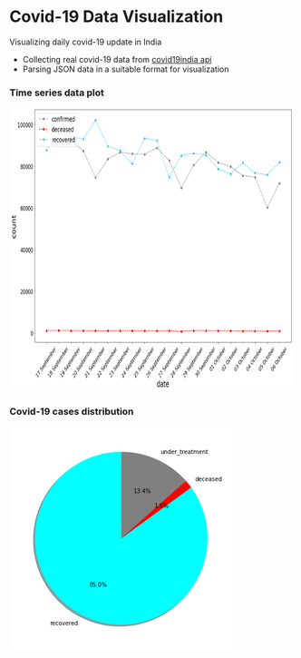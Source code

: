 # Covid-19 Data Visualization

<p> Visualizing daily covid-19 update in India </p>

<ul>
   <li>Collecting real covid-19 data from <a href="https://api.covid19india.org/">covid19india api</a></li>
   <li>Parsing JSON data in a suitable format for visualization</li>
</ul>

### Time series data plot

<img src="plots/time series.png" height=500 width=500>

### Covid-19 cases distribution

<img src="plots/distribution.png">
